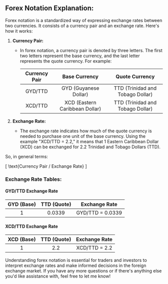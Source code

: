 ## Forex Notation Explanation:

Forex notation is a standardized way of expressing exchange rates between two currencies. It consists of a currency pair and an exchange rate. Here's how it works:

1. **Currency Pair:**
   - In forex notation, a currency pair is denoted by three letters. The first two letters represent the base currency, and the last letter represents the quote currency. For example:
  
     | Currency Pair | Base Currency | Quote Currency |
     |:-------------:|:-------------:|:--------------:|
     | GYD/TTD       | GYD (Guyanese Dollar) | TTD (Trinidad and Tobago Dollar) |
     | XCD/TTD       | XCD (Eastern Caribbean Dollar) | TTD (Trinidad and Tobago Dollar) |

2. **Exchange Rate:**
   - The exchange rate indicates how much of the quote currency is needed to purchase one unit of the base currency. Using the example "XCD/TTD = 2.2," it means that 1 Eastern Caribbean Dollar (XCD) can be exchanged for 2.2 Trinidad and Tobago Dollars (TTD).

So, in general terms:

\[ \text{Currency Pair / Exchange Rate} \]

### Exchange Rate Tables:

#### GYD/TTD Exchange Rate
| GYD (Base) | TTD (Quote) | Exchange Rate |
|:----------:|:-----------:|:-------------:|
| 1          | 0.0339      | GYD/TTD = 0.0339 |

#### XCD/TTD Exchange Rate
| XCD (Base) | TTD (Quote) | Exchange Rate |
|:----------:|:-----------:|:-------------:|
| 1          | 2.2         | XCD/TTD = 2.2  |

Understanding forex notation is essential for traders and investors to interpret exchange rates and make informed decisions in the foreign exchange market. If you have any more questions or if there's anything else you'd like assistance with, feel free to let me know!
